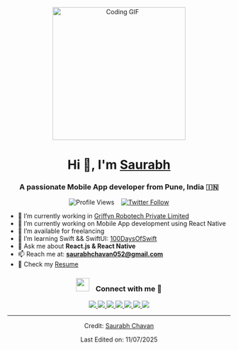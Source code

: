 <!-- Centered Coding GIF -->
<p align="center">
  <img src="https://raw.githubusercontent.com/saadeghi/saadeghi/master/dino.gif" width="300" alt="Coding GIF" />
</p>

<!-- Name and Title -->
<h1 align="center">Hi 👋, I'm <a href="https://100rabhcsmc.github.io/Me.io/" target="blank">Saurabh</a></h1>
<h3 align="center">A passionate Mobile App developer from Pune, India 🇮🇳</h3>

<!-- Profile Views and Twitter -->
<p align="center">
  <img src="https://komarev.com/ghpvc/?username=100rabhcsmc&label=Profile%20views&color=0e75b6&style=flat" alt="Profile Views" />
  &nbsp;&nbsp;
  <a href="https://twitter.com/100rabhcsmc" target="blank">
    <img src="https://img.shields.io/twitter/follow/100rabhcsmc?logo=twitter&style=for-the-badge" alt="Twitter Follow" />
  </a>
</p>

<!-- About Me -->
<ul>
  <li>🔭 I’m currently working in <a href="https://phoenix.tech/griffyn/" target="blank">Griffyn Robotech Private Limited</a></li>
  <li>🌱 I’m currently working on Mobile App development using React Native</li>
  <li>🤝 I’m available for freelancing</li>
  <li>🌱 I’m learning Swift &amp;&amp; SwiftUI: <a href="https://github.com/100rabhcsmc/100DaysOfSwift" target="blank">100DaysOfSwift</a></li>
  <li>💬 Ask me about <strong>React.js &amp; React Native</strong></li>
  <li>📫 Reach me at: <strong><a href="mailto:saurabhchavan052@gmail.com">saurabhchavan052@gmail.com</a></strong></li>
  <li>📄 Check my <a href="https://github.com/100rabhcsmc/Me.io/blob/master/01SaurabhChavanReactNativeResume.pdf" target="blank">Resume</a></li>
</ul>

<!-- Connect with Me -->
<h3 align="center">
  <img src="https://media.giphy.com/media/iY8CRBdQXODJSCERIr/giphy.gif" width="30" height="30" style="margin-right: 10px;" />
  Connect with me 🤝
</h3>
<p align="center">
  <a href="https://www.linkedin.com/in/saurabhmchavan/" target="_blank">
    <img src="https://img.icons8.com/doodle/40/000000/linkedin--v2.png" />
  </a>
  <a href="https://github.com/100rabhcsmc" target="_blank">
    <img src="https://img.icons8.com/doodle/40/000000/github--v1.png" />
  </a>
  <a href="https://stackoverflow.com/users/12053852/saurabh-chavan?tab=profile" target="_blank">
    <img src="https://img.icons8.com/external-tal-revivo-color-tal-revivo/40/000000/external-stack-overflow-is-a-question-and-answer-site-for-professional-logo-color-tal-revivo.png" />
  </a>
  <a href="https://instagram.com/100rabhch" target="_blank">
    <img src="https://img.icons8.com/doodle/40/000000/instagram-new--v2.png" />
  </a>
  <a href="https://twitter.com/100rabhcsmc" target="_blank">
    <img src="https://img.icons8.com/doodle/1x/twitter-squared--v2.png" />
  </a>
  <a href="https://www.youtube.com/channel/UC-ZdNkKNHC6KguDqNFKO2Nw" target="_blank">
    <img src="https://img.icons8.com/doodle/1x/youtube--v2.png" />
  </a>
  <a href="https://github.com/100rabhcsmc/Me.io/blob/master/01SaurabhChavanReactNativeResume.pdf" target="_blank">
    <img src="https://img.icons8.com/plasticine/0.5x/resume.png" />
  </a>
</p>

<!-- Footer -->
<hr>
<p align="center">Credit: <a href="https://github.com/100rabhcsmc">Saurabh Chavan</a></p>
<p align="center">Last Edited on: 11/07/2025</p>
